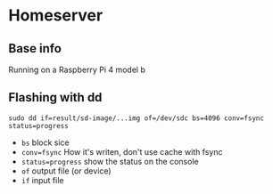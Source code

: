 # Homeserver

## Base info
Running on a Raspberry Pi 4 model b

## Flashing with dd

`sudo dd if=result/sd-image/...img of=/dev/sdc bs=4096 conv=fsync status=progress`

- `bs` block sice
- `conv=fsync` How it's writen, don't use cache with fsync
- `status=progress` show the status on the console
- `of` output file (or device)
- `if` input file
